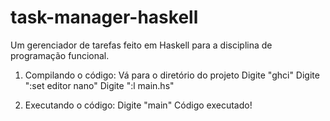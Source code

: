 # task-manager-haskell
Um gerenciador de tarefas feito em Haskell para a disciplina de programação funcional.

1. Compilando o código:
Vá para o diretório do projeto
Digite "ghci"
Digite ":set editor nano"
Digite ":l main.hs"

3. Executando o código:
Digite "main"
Código executado!
